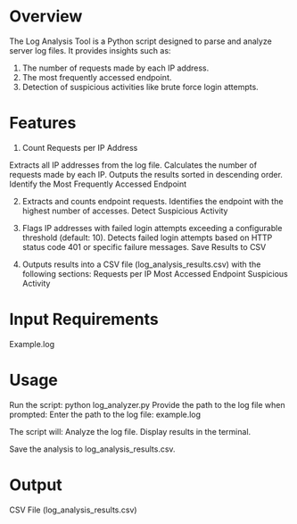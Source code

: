 # Overview
The Log Analysis Tool is a Python script designed to parse and analyze server log files. It provides insights such as:

1. The number of requests made by each IP address.
2. The most frequently accessed endpoint.
3. Detection of suspicious activities like brute force login attempts.

# Features
1. Count Requests per IP Address

Extracts all IP addresses from the log file.
Calculates the number of requests made by each IP.
Outputs the results sorted in descending order.
Identify the Most Frequently Accessed Endpoint

2. Extracts and counts endpoint requests.
Identifies the endpoint with the highest number of accesses.
Detect Suspicious Activity

3. Flags IP addresses with failed login attempts exceeding a configurable threshold (default: 10).
Detects failed login attempts based on HTTP status code 401 or specific failure messages.
Save Results to CSV

4. Outputs results into a CSV file (log_analysis_results.csv) with the following sections:
Requests per IP
Most Accessed Endpoint
Suspicious Activity

# Input Requirements

Example.log

# Usage
Run the script: python log_analyzer.py
Provide the path to the log file when prompted:
Enter the path to the log file: example.log

The script will:
Analyze the log file.
Display results in the terminal.

Save the analysis to log_analysis_results.csv.

# Output

CSV File (log_analysis_results.csv)

